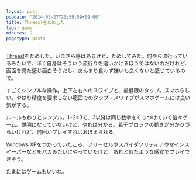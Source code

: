 ```yaml
---
layout: post
pubdate: "2014-03-27T23:59:59+09:00"
title: Threes!をためした
tags: game
minutes: 9
pagetype: posts
---
```

[Threes!](https://play.google.com/store/apps/details?id=vo.threes.exclaim)をためした。いまさら感はあるけど、ためしてみた。何やら流行っているみたいで、ぼく自身はそういう流行りを追いかけるほうではないのだけれど、画面を見た感じ面白そうだし、あんまり食わず嫌いも良くないと感じているので。

すごくシンプルな操作。上下左右へのスワイプと、最低限のタップ。スマホらしい。やはり精度を要求しない範囲でのタップ・スワイプがスマホゲームには良い気がする。

ルールもわりとシンプル。1+2=3で、3以降は同じ数字をくっつけていく倍々ゲーム。説明になっていないけど、やれば分かる。若干ブロックの動きが分かりづらいけれど、何回かプレイすればおぼえられる。

Windows XPをつかっていたころ、フリーセルやスパイダソリティアやマインスイーパーなどをバカみたいにやっていたけど、あれと似たような感覚でプレイできそう。

たまにはゲームもいいね。

